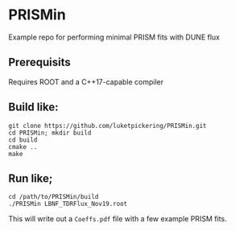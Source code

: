 # PRISMin

Example repo for performing minimal PRISM fits with DUNE flux

## Prerequisits

Requires ROOT and a C++17-capable compiler

## Build like:

```
git clone https://github.com/luketpickering/PRISMin.git
cd PRISMin; mkdir build
cd build
cmake ..
make
```

## Run like;

```
cd /path/to/PRISMin/build
./PRISMin LBNF_TDRFlux_Nov19.root
```

This will write out a `Coeffs.pdf` file with a few example PRISM fits.